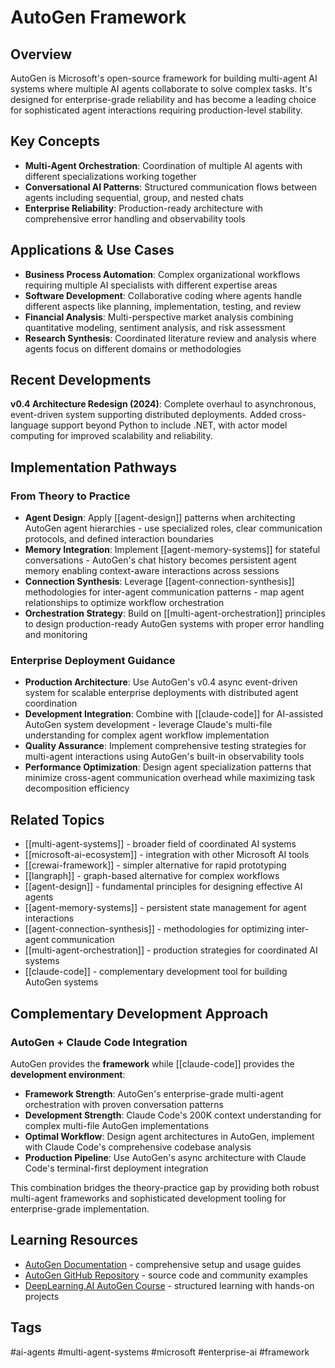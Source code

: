 # AutoGen Framework

## Overview
AutoGen is Microsoft's open-source framework for building multi-agent AI systems where multiple AI agents collaborate to solve complex tasks. It's designed for enterprise-grade reliability and has become a leading choice for sophisticated agent interactions requiring production-level stability.

## Key Concepts
- **Multi-Agent Orchestration**: Coordination of multiple AI agents with different specializations working together
- **Conversational AI Patterns**: Structured communication flows between agents including sequential, group, and nested chats
- **Enterprise Reliability**: Production-ready architecture with comprehensive error handling and observability tools

## Applications & Use Cases
- **Business Process Automation**: Complex organizational workflows requiring multiple AI specialists with different expertise areas
- **Software Development**: Collaborative coding where agents handle different aspects like planning, implementation, testing, and review
- **Financial Analysis**: Multi-perspective market analysis combining quantitative modeling, sentiment analysis, and risk assessment
- **Research Synthesis**: Coordinated literature review and analysis where agents focus on different domains or methodologies

## Recent Developments
**v0.4 Architecture Redesign (2024)**: Complete overhaul to asynchronous, event-driven system supporting distributed deployments. Added cross-language support beyond Python to include .NET, with actor model computing for improved scalability and reliability.

## Implementation Pathways

### From Theory to Practice
- **Agent Design**: Apply [[agent-design]] patterns when architecting AutoGen agent hierarchies - use specialized roles, clear communication protocols, and defined interaction boundaries
- **Memory Integration**: Implement [[agent-memory-systems]] for stateful conversations - AutoGen's chat history becomes persistent agent memory enabling context-aware interactions across sessions
- **Connection Synthesis**: Leverage [[agent-connection-synthesis]] methodologies for inter-agent communication patterns - map agent relationships to optimize workflow orchestration
- **Orchestration Strategy**: Build on [[multi-agent-orchestration]] principles to design production-ready AutoGen systems with proper error handling and monitoring

### Enterprise Deployment Guidance
- **Production Architecture**: Use AutoGen's v0.4 async event-driven system for scalable enterprise deployments with distributed agent coordination
- **Development Integration**: Combine with [[claude-code]] for AI-assisted AutoGen system development - leverage Claude's multi-file understanding for complex agent workflow implementation
- **Quality Assurance**: Implement comprehensive testing strategies for multi-agent interactions using AutoGen's built-in observability tools
- **Performance Optimization**: Design agent specialization patterns that minimize cross-agent communication overhead while maximizing task decomposition efficiency

## Related Topics
- [[multi-agent-systems]] - broader field of coordinated AI systems
- [[microsoft-ai-ecosystem]] - integration with other Microsoft AI tools
- [[crewai-framework]] - simpler alternative for rapid prototyping
- [[langraph]] - graph-based alternative for complex workflows
- [[agent-design]] - fundamental principles for designing effective AI agents
- [[agent-memory-systems]] - persistent state management for agent interactions
- [[agent-connection-synthesis]] - methodologies for optimizing inter-agent communication
- [[multi-agent-orchestration]] - production strategies for coordinated AI systems
- [[claude-code]] - complementary development tool for building AutoGen systems

## Complementary Development Approach

### AutoGen + Claude Code Integration
AutoGen provides the **framework** while [[claude-code]] provides the **development environment**:
- **Framework Strength**: AutoGen's enterprise-grade multi-agent orchestration with proven conversation patterns
- **Development Strength**: Claude Code's 200K context understanding for complex multi-file AutoGen implementations
- **Optimal Workflow**: Design agent architectures in AutoGen, implement with Claude Code's comprehensive codebase analysis
- **Production Pipeline**: Use AutoGen's async architecture with Claude Code's terminal-first deployment integration

This combination bridges the theory-practice gap by providing both robust multi-agent frameworks and sophisticated development tooling for enterprise-grade implementation.

## Learning Resources
- [AutoGen Documentation](https://microsoft.github.io/autogen/) - comprehensive setup and usage guides
- [AutoGen GitHub Repository](https://github.com/microsoft/autogen) - source code and community examples
- [DeepLearning.AI AutoGen Course](https://www.deeplearning.ai/short-courses/) - structured learning with hands-on projects

## Tags
#ai-agents #multi-agent-systems #microsoft #enterprise-ai #framework